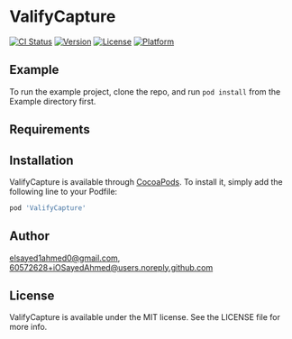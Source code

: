 # ValifyCapture

[![CI Status](https://img.shields.io/travis/elsayed1ahmed0@gmail.com/ValifyCapture.svg?style=flat)](https://travis-ci.org/elsayed1ahmed0@gmail.com/ValifyCapture)
[![Version](https://img.shields.io/cocoapods/v/ValifyCapture.svg?style=flat)](https://cocoapods.org/pods/ValifyCapture)
[![License](https://img.shields.io/cocoapods/l/ValifyCapture.svg?style=flat)](https://cocoapods.org/pods/ValifyCapture)
[![Platform](https://img.shields.io/cocoapods/p/ValifyCapture.svg?style=flat)](https://cocoapods.org/pods/ValifyCapture)

## Example

To run the example project, clone the repo, and run `pod install` from the Example directory first.

## Requirements

## Installation

ValifyCapture is available through [CocoaPods](https://cocoapods.org). To install
it, simply add the following line to your Podfile:

```ruby
pod 'ValifyCapture'
```

## Author

elsayed1ahmed0@gmail.com, 60572628+iOSayedAhmed@users.noreply.github.com

## License

ValifyCapture is available under the MIT license. See the LICENSE file for more info.
